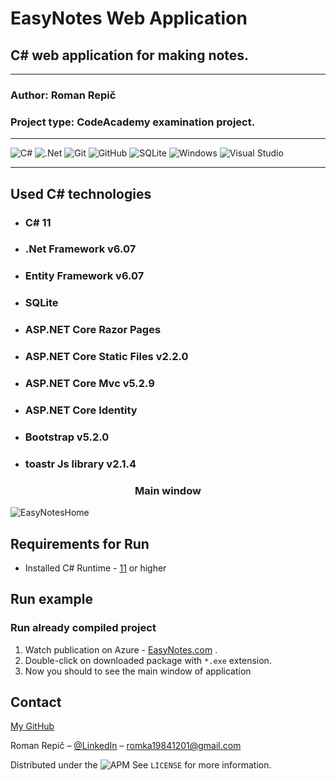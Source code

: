 # EasyNotes Web Application

## C# web application for making notes.
___
### Author: Roman Repič
### Project type: CodeAcademy examination project. 
___
![C#](https://img.shields.io/badge/c%23-%23239120.svg?style=for-the-badge&logo=c-sharp&logoColor=white)
![.Net](https://img.shields.io/badge/.NET-5C2D91?style=for-the-badge&logo=.net&logoColor=white)
![Git](https://img.shields.io/badge/git-%23F05033.svg?style=for-the-badge&logo=git&logoColor=white)
![GitHub](https://img.shields.io/badge/github-%23121011.svg?style=for-the-badge&logo=github&logoColor=white)
![SQLite](https://img.shields.io/badge/sqlite-%2307405e.svg?style=for-the-badge&logo=sqlite&logoColor=white)
![Windows](https://img.shields.io/badge/Windows-0078D6?style=for-the-badge&logo=windows&logoColor=white)
![Visual Studio](https://img.shields.io/badge/Visual%20Studio-5C2D91.svg?style=for-the-badge&logo=visual-studio&logoColor=white)
___
## Used C# technologies

+ ### C# 11 
+ ### .Net Framework v6.07
+ ### Entity Framework v6.07
+ ### SQLite
+ ### ASP.NET Core Razor Pages
+ ### ASP.NET Core Static Files v2.2.0
+ ### ASP.NET Core Mvc v5.2.9
+ ### ASP.NET Core Identity 
+ ### Bootstrap v5.2.0
+ ### toastr Js library v2.1.4




<h3 align="center">Main window</h3>

![EasyNotesHome](https://user-images.githubusercontent.com/94862044/180862604-a255cd30-0598-4ba2-aeeb-9f616200954f.jpg)



## Requirements for Run

+ Installed C# Runtime - [11](https://www.oracle.com/java/technologies/javase/jdk11-archive-downloads.html) or higher


## Run example
### Run already compiled project
1. Watch publication on Azure - [EasyNotes.com](https://github.com/blackoutcoder) .
2. Double-click on downloaded package with `*.exe` extension.
3. Now you should to see the main window of application


## Contact
[My GitHub](https://github.com/blackoutcoder)

Roman Repič – [@LinkedIn](https://www.linkedin.com/in/roman-repic-174b44173/) – romka19841201@gmail.com

Distributed under the ![APM](https://img.shields.io/apm/l/vim-mode) See ``LICENSE`` for more information.

<!-- Markdown link & img dfn's -->
[npm-image]: https://img.shields.io/npm/v/datadog-metrics.svg?style=flat-square
[npm-url]: https://npmjs.org/package/datadog-metrics
[npm-downloads]: https://img.shields.io/npm/dm/datadog-metrics.svg?style=flat-square
[travis-image]: https://img.shields.io/travis/dbader/node-datadog-metrics/master.svg?style=flat-square
[travis-url]: https://travis-ci.org/dbader/node-datadog-metrics

